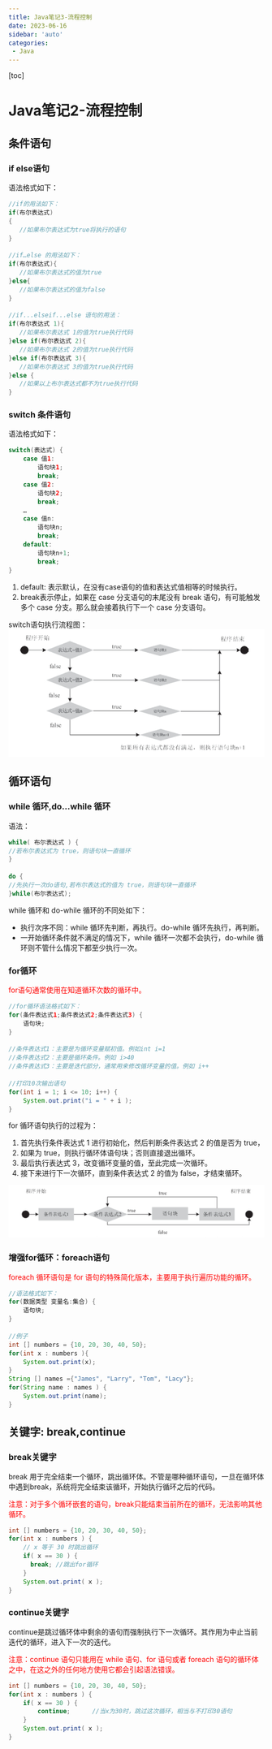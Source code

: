 ```yaml
---
title: Java笔记3-流程控制
date: 2023-06-16
sidebar: 'auto'
categories: 
 - Java
---
```


[toc]

# Java笔记2-流程控制

## 条件语句

###  if else语句

语法格式如下：
```java
//if的用法如下：
if(布尔表达式)
{
   //如果布尔表达式为true将执行的语句
}

//if…else 的用法如下：
if(布尔表达式){
   //如果布尔表达式的值为true
}else{
   //如果布尔表达式的值为false
}

//if...elseif...else 语句的用法：
if(布尔表达式 1){
   //如果布尔表达式 1的值为true执行代码
}else if(布尔表达式 2){
   //如果布尔表达式 2的值为true执行代码
}else if(布尔表达式 3){
   //如果布尔表达式 3的值为true执行代码
}else {
   //如果以上布尔表达式都不为true执行代码
}
```

### switch 条件语句

语法格式如下：
```java
switch(表达式) {
    case 值1:
        语句块1;
        break;
    case 值2:
        语句块2;
        break;
    …
    case 值n:
        语句块n;
        break;
    default:
        语句块n+1;
        break;
}
```

1. default: 表示默认，在没有case语句的值和表达式值相等的时候执行。
2. break表示停止，如果在 case 分支语句的末尾没有 break 语句，有可能触发多个 case 分支。那么就会接着执行下一个 case 分支语句。

switch语句执行流程图：
![java_20230624154441.png](../blog_img/java_20230624154441.png)


## 循环语句

### while 循环,do…while 循环

语法：
```java
while( 布尔表达式 ) {
//若布尔表达式为 true，则语句块一直循环
}

do {
//先执行一次do语句,若布尔表达式的值为 true，则语句块一直循环
}while(布尔表达式);
```

while 循环和 do-while 循环的不同处如下：
* 执行次序不同：while 循环先判断，再执行。do-while 循环先执行，再判断。
* 一开始循环条件就不满足的情况下，while 循环一次都不会执行，do-while 循环则不管什么情况下都至少执行一次。


### for循环

<font color="red">for语句通常使用在知道循环次数的循环中。</font>

```java
//for循环语法格式如下：
for(条件表达式1;条件表达式2;条件表达式3) {
    语句块;
}

//条件表达式1：主要是为循环变量赋初值。例如int i=1
//条件表达式2：主要是循环条件。例如 i>40
//条件表达式3：主要是迭代部分，通常用来修改循环变量的值。例如 i++

//打印10次输出语句
for(int i = 1; i <= 10; i++) {
    System.out.print("i = " + i );
}
```

for 循环语句执行的过程为：
1. 首先执行条件表达式 1 进行初始化，然后判断条件表达式 2 的值是否为 true，
2. 如果为 true，则执行循环体语句块；否则直接退出循环。
3. 最后执行表达式 3，改变循环变量的值，至此完成一次循环。
4. 接下来进行下一次循环，直到条件表达式 2 的值为 false，才结束循环。

![java_20230624155453.png](../blog_img/java_20230624155453.png)

### 增强for循环：foreach语句

<font color="red">foreach 循环语句是 for 语句的特殊简化版本，主要用于执行遍历功能的循环。</font>

```java
//语法格式如下：
for(数据类型 变量名:集合) {
    语句块;
}

//例子
int [] numbers = {10, 20, 30, 40, 50};
for(int x : numbers ){
    System.out.print(x);
}
String [] names ={"James", "Larry", "Tom", "Lacy"};
for(String name : names ) {
    System.out.print(name);
}
```

## 关键字: break,continue

### break关键字

break 用于完全结束一个循环，跳出循环体。不管是哪种循环语句，一旦在循环体中遇到break，系统将完全结束该循环，开始执行循环之后的代码。

<font color="red">注意：对于多个循环嵌套的语句，break只能结束当前所在的循环，无法影响其他循环。</font>

```java
int [] numbers = {10, 20, 30, 40, 50};
for(int x : numbers ) {
    // x 等于 30 时跳出循环
    if( x == 30 ) {
      break; //跳出for循环
    }
    System.out.print( x );
}
```

### continue关键字

continue是跳过循环体中剩余的语句而强制执行下一次循环。其作用为中止当前迭代的循环，进入下一次的迭代。

<font color="red">注意：continue 语句只能用在 while 语句、for 语句或者 foreach 语句的循环体之中，在这之外的任何地方使用它都会引起语法错误。</font>

```java
int [] numbers = {10, 20, 30, 40, 50};
for(int x : numbers ) {
    if( x == 30 ) {
        continue;      //当x为30时，跳过这次循环，相当与不打印30语句
    }
    System.out.print( x );
}
```



